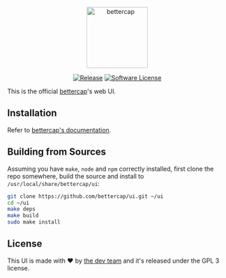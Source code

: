 <p align="center">
  <img alt="bettercap" src="https://github.com/bettercap/ui/blob/master/src/assets/images/logo.png" height="140" />
  <p align="center">
    <a href="https://github.com/bettercap/ui/releases/latest"><img alt="Release" src="https://img.shields.io/github/release/bettercap/ui.svg?style=flat-square"></a>
    <a href="https://github.com/bettercap/bettercap/blob/master/LICENSE.md"><img alt="Software License" src="https://img.shields.io/badge/license-GPL3-brightgreen.svg?style=flat-square"></a>
  </p>
</p>

This is the official [bettercap](https://www.bettercap.org/)'s web UI.

## Installation

Refer to [bettercap's documentation](https://www.bettercap.org/usage/#web-ui).

## Building from Sources

Assuming you have `make`, `node` and `npm` correctly installed, first clone the repo somewhere, build the source and install to `/usr/local/share/bettercap/ui`:

```sh
git clone https://github.com/bettercap/ui.git ~/ui
cd ~/ui
make deps
make build
sudo make install
```

## License

This UI is made with ♥  by [the dev team](https://github.com/bettercap/ui/graphs/contributors) and it's released under the GPL 3 license.


